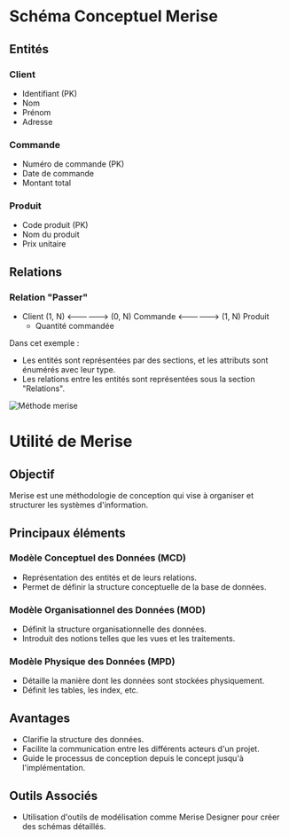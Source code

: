 # Schéma Conceptuel Merise

## Entités

### Client

- Identifiant (PK)
- Nom
- Prénom
- Adresse

### Commande

- Numéro de commande (PK)
- Date de commande
- Montant total

### Produit

- Code produit (PK)
- Nom du produit
- Prix unitaire

## Relations

### Relation "Passer"

- Client (1, N) <------> (0, N) Commande <------> (1, N) Produit
  - Quantité commandée

Dans cet exemple :

- Les entités sont représentées par des sections, et les attributs sont énumérés avec leur type.
- Les relations entre les entités sont représentées sous la section "Relations".

![Méthode merise](//Markdown%20Vault/Introduction%20Web/Ressources/Synoptique_Methode_Merise_2.jpg)

# Utilité de Merise

## Objectif

Merise est une méthodologie de conception qui vise à organiser et structurer les systèmes d'information.

## Principaux éléments

### Modèle Conceptuel des Données (MCD)

- Représentation des entités et de leurs relations.
- Permet de définir la structure conceptuelle de la base de données.

### Modèle Organisationnel des Données (MOD)

- Définit la structure organisationnelle des données.
- Introduit des notions telles que les vues et les traitements.

### Modèle Physique des Données (MPD)

- Détaille la manière dont les données sont stockées physiquement.
- Définit les tables, les index, etc.

## Avantages

- Clarifie la structure des données.
- Facilite la communication entre les différents acteurs d'un projet.
- Guide le processus de conception depuis le concept jusqu'à l'implémentation.

## Outils Associés

- Utilisation d'outils de modélisation comme Merise Designer pour créer des schémas détaillés.
